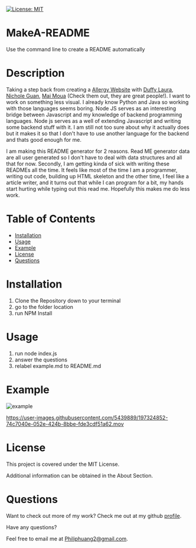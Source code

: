 [![License: MIT](https://img.shields.io/badge/License-MIT-yellow.svg)](https://opensource.org/licenses/MIT)
# MakeA-README
Use the command line to create a README automatically 

# Description

Taking a step back from creating a [Allergy Website](https://github.com/duffylaura/Particle-Problems) with [Duffy Laura](https://github.com/duffylaura), [Nichole Guan](https://github.com/ncguan), [Mai Moua](https://github.com/SkyWalkerMM26) (Check them out, they are great people!).   I want to work on something less visual.  I already know Python and Java so working with those languages seems boring.  Node JS serves as an interesting bridge between Javascript and my knowledge of backend programming languages.  Node js serves as a well of extending Javascript and writing some backend stuff with it.  I am still not too sure about why it actually does but it makes it so that I don't have to use another language for the backend and thats good enough for me.  

I am making this README generator for 2 reasons.  Read ME generator data are all user generated so I don't have to deal with data structures and all that for now.  Secondly, I am getting kinda of sick with writing these READMEs all the time.  It feels like most of the time I am a programmer, writing out code, building up HTML skeleton and the other time, I feel like a article writer, and it turns out that while I can program for a bit, my hands start hurting while typing out this read me. Hopefully this makes me do less work.    


# Table of Contents
  
- [Installation](#installation---)
- [Usage](#usage)
- [Example](#example)
- [License](#license)
- [Questions](#questions)

# Installation

1. Clone the Repository down to your terminal
2. go to the folder location
3. run NPM Install

# Usage

1. run node index.js
2. answer the questions
3. relabel example.md to README.md

# Example 

![example](https://drive.google.com/file/d/1mjb_MIt2GmYPmC9usFtimceP8c-DIRVc/view)


https://user-images.githubusercontent.com/5439889/197324852-74c7040e-052e-424b-8bbe-fde3cdf51a62.mov


# License

This project is covered under the MIT License.

Additional information can be obtained in the About Section.

# Questions
  
Want to check out more of my work?  Check me out at my github [profile](https://github.com/PhilipHuang2).
  
Have any questions?
  
Feel free to email me at Philiphuang2@gmail.com.
